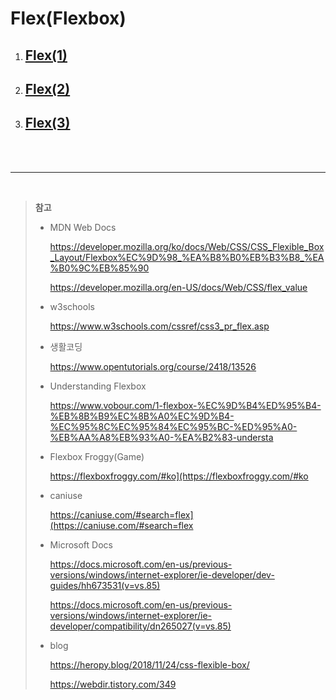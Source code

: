 # Flex(Flexbox)

1. ## [Flex(1)](flex01/README.md)

2. ## [Flex(2)](flex02/README.md)

3. ## [Flex(3)](flex03/README.md)

   <br><br>

------

<br>

> **참고**
>
> - MDN Web Docs
>
>     <https://developer.mozilla.org/ko/docs/Web/CSS/CSS_Flexible_Box_Layout/Flexbox%EC%9D%98_%EA%B8%B0%EB%B3%B8_%EA%B0%9C%EB%85%90>
>
>     <https://developer.mozilla.org/en-US/docs/Web/CSS/flex_value>
>
> - w3schools
>
>     <https://www.w3schools.com/cssref/css3_pr_flex.asp>
>
> - 생활코딩
>
>     <https://www.opentutorials.org/course/2418/13526>
>
> - Understanding Flexbox
>
>     <https://www.vobour.com/1-flexbox-%EC%9D%B4%ED%95%B4-%EB%8B%B9%EC%8B%A0%EC%9D%B4-%EC%95%8C%EC%95%84%EC%95%BC-%ED%95%A0-%EB%AA%A8%EB%93%A0-%EA%B2%83-understa>
>
> - Flexbox Froggy(Game)
>
>     <https://flexboxfroggy.com/#ko](https://flexboxfroggy.com/#ko>
>
> - caniuse
>
>     <https://caniuse.com/#search=flex](https://caniuse.com/#search=flex>
>
> - Microsoft Docs
>
>     <https://docs.microsoft.com/en-us/previous-versions/windows/internet-explorer/ie-developer/dev-guides/hh673531(v=vs.85)>
>
>     <https://docs.microsoft.com/en-us/previous-versions/windows/internet-explorer/ie-developer/compatibility/dn265027(v=vs.85)>
>
> - blog
>
>     <https://heropy.blog/2018/11/24/css-flexible-box/>
>
>     <https://webdir.tistory.com/349>



